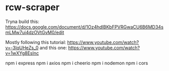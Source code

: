 # rcw-scraper

Tryna build this:
https://docs.google.com/document/d/1Oz4hdlBKbFPVRGwaCU6B6MD34smLMw7ui4dzOVtGvM0/edit

Mostly following this tutorial: https://www.youtube.com/watch?v=-3lqUHeZs_0
and this one: https://www.youtube.com/watch?v=1wXYg8Eslnc



npm i express
npm i axios
npm i cheerio
npm i nodemon
npm i cors



